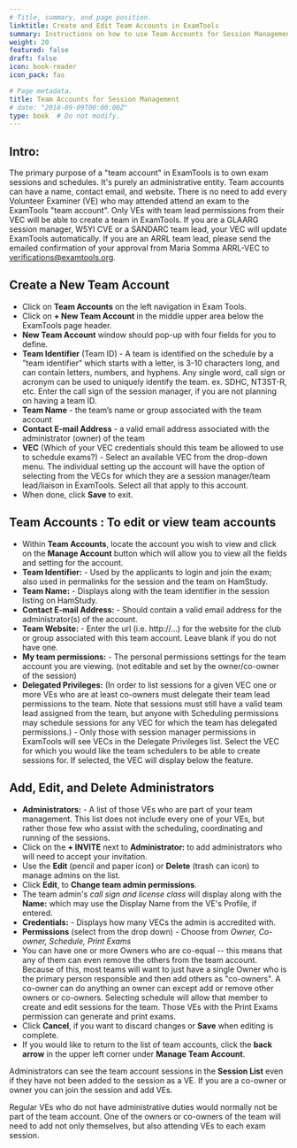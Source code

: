 ```yaml
---
# Title, summary, and page position.
linktitle: Create and Edit Team Accounts in ExamTools
summary: Instructions on how to use Team Accounts for Session Management Volunteer Examineers.
weight: 20
featured: false
draft: false
icon: book-reader
icon_pack: fas

# Page metadata.
title: Team Accounts for Session Management
# date: "2018-09-09T00:00:00Z"
type: book  # Do not modify.
---
```


## Intro:

The primary purpose of a "team account" in ExamTools is to own exam sessions and schedules. It's purely an administrative entity. Team accounts can have a name, contact email, and website. There is no need to add every Volunteer Examiner (VE) who may attended attend an exam to the ExamTools "team account".  Only VEs with team lead permissions from their VEC will be able to create a team in ExamTools.  If you are a GLAARG session manager, W5YI CVE or a SANDARC team lead, your VEC will update ExamTools automatically. If you are an ARRL team lead, please send the emailed confirmation of your approval from Maria Somma ARRL-VEC to verifications@examtools.org. 

## Create a New Team Account

- Click on **Team Accounts** on the left navigation in Exam Tools.
- Click on **+ New Team Account** in the middle upper area below the ExamTools page header.
- **New Team Account** window should pop-up with four fields for you to define.
- **Team Identifier**  (Team ID) - A team is identified on the schedule by a "team identifier" which starts with a letter, is 3-10 characters long, and can contain letters, numbers, and hyphens.  Any single word, call sign or acronym can be used to uniquely identify the team. ex. SDHC, NT3ST-R, etc.  Enter the call sign of the session manager, if you are not planning on having a team ID.
- **Team Name** - the team’s name or group associated with the team account
- **Contact E-mail Address** - a valid email address associated with the administrator (owner) of the team
- **VEC** (Which of your VEC credentials should this team be allowed to use to schedule exams?) - Select an available VEC from the drop-down menu.  The individual setting up the account will have the option of selecting from the VECs for which they are a session manager/team lead/liaison in ExamTools.  Select all that apply to this account. 
- When done, click **Save** to exit.

## Team Accounts : To edit or view team accounts

 * Within **Team Accounts**, locate the account you wish to view and click on the **Manage Account** button which will allow you to view all the fields and setting for the account.
 *  **Team Identifier:**  - Used by the applicants to login and join the exam; also used in permalinks for the session and the team on HamStudy.
 *  **Team Name:** - Displays along with the team identifier in the session listing on HamStudy.
 *  **Contact E-mail Address:** - Should contain a valid email address for the administrator(s) of the account.
 *  **Team Website:** - Enter the url (i.e. http://…) for the website for the club or group associated with this team account. Leave blank if you do not have one.
 *  **My team permissions:** - The personal permissions settings for the team account you are viewing. (not editable and set by the owner/co-owner of the session)
 *  **Delegated Privileges:** (In order to list sessions for a given VEC one or more VEs who are at least co-owners must delegate their team lead permissions to the team. Note that sessions must still have a valid team lead assigned from the team, but anyone with Scheduling permissions may schedule sessions for any VEC for which the team has delegated permissions.) - Only those with session manager permissions in ExamTools will see VECs in the Delegate Privileges list.  Select the VEC for which you would like the team schedulers to be able to create sessions for.  If selected, the VEC will display below the feature.
 
 ## Add, Edit, and Delete Administrators
 
 *  **Administrators:** - A list of those VEs who are part of your team management.  This list does not include every one of your VEs, but rather those few who assist with the scheduling, coordinating and running of the sessions.
 *  Click on the **+ INVITE** next to **Administrator:** to add administrators who will need to accept your invitation. 
 *  Use the **Edit** (pencil and paper icon) or **Delete** (trash can icon) to manage admins on the list.
 *  Click **Edit**, to **Change team admin permissions**.
 *  The team admin's *call sign and license class* will display along with the **Name:** which may use the Display Name from the VE's Profile, if entered.
 *  **Credentials:** - Displays how many VECs the admin is accredited with.
 *  **Permissions** (select from the drop down) - Choose from *Owner, Co-owner, Schedule, Print Exams*
 *  You can have one or more Owners who are co-equal -- this means that any of them can even remove the others from the team account. Because of this, most teams will want to just have a single Owner who is the primary person responsible and then add others as "co-owners". A co-owner can do anything an owner can except add or remove other owners or co-owners. Selecting schedule will allow that member to create and edit sessions for the team. Those VEs with the Print Exams permission can generate and print exams.
 *  Click **Cancel**, if you want to discard changes or **Save** when editing is complete.
 *  If you would like to return to the list of team accounts, click the **back arrow** in the upper left corner under **Manage Team Account**.

 Administrators can see the team account sessions in the **Session List** even if they have not been added to the session as a VE.  If you are a co-owner or owner you can join the session and add VEs.
 
 Regular VEs who do not have administrative duties would normally not be part of the team account. One of the owners or co-owners of the team will need to add not only themselves, but also attending VEs to each exam session. 
